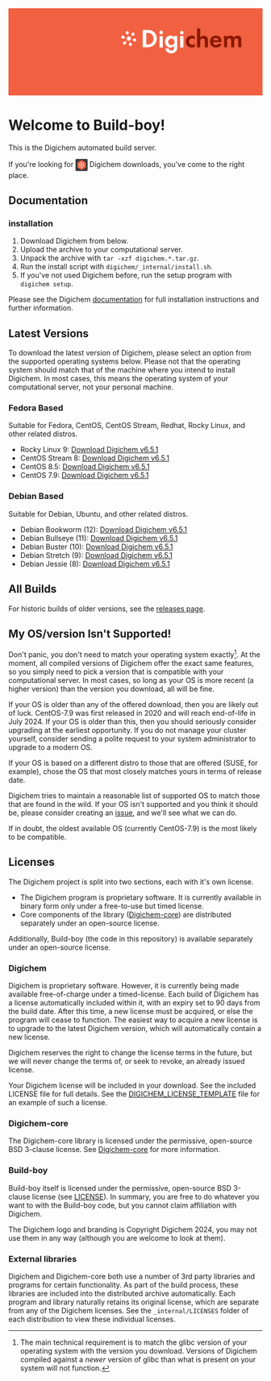 <img src="Banner.png" alt="Banner" />

# Welcome to Build-boy!

This is the Digichem automated build server.

If you're looking for <img src="Logo.png" alt="Banner" height=24 valign=middle /> Digichem downloads, you've come to the right place.

## Documentation

### installation

1. Download Digichem from below.
1. Upload the archive to your computational server.
1. Unpack the archive with `tar -xzf digichem.*.tar.gz`.
1. Run the install script with `digichem/_internal/install.sh`.
1. If you've not used Digichem before, run the setup program with `digichem setup`.

Please see the Digichem [documentation](https://doc.digi-chem.co.uk) for full installation instructions and further information.

## Latest Versions

To download the latest version of Digichem, please select an option from the supported operating systems below.
Please not that the operating system should match that of the machine where you intend to install Digichem.
In most cases, this means the operating system of your computational server, not your personal machine.

### Fedora Based

Suitable for Fedora, CentOS, CentOS Stream, Redhat, Rocky Linux, and other related distros.

- Rocky Linux 9: <!-- Rocky-Linux-9 --> [Download Digichem v6.5.1](https://github.com/Digichem-Project/build-boy/releases/download/6.5.1-Rocky-Linux-9/digichem.6.5.1.Rocky-Linux-9.tar.gz)
- CentOS Stream 8: <!-- CentOS-Stream-8 --> [Download Digichem v6.5.1](https://github.com/Digichem-Project/build-boy/releases/download/6.5.1-CentOS-Stream-8/digichem.6.5.1.CentOS-Stream-8.tar.gz)
- CentOS 8.5: <!-- CentOS-8.5 --> [Download Digichem v6.5.1](https://github.com/Digichem-Project/build-boy/releases/download/6.5.1-CentOS-8.5/digichem.6.5.1.CentOS-8.5.tar.gz)
- CentOS 7.9: <!-- CentOS-7.9 --> [Download Digichem v6.5.1](https://github.com/Digichem-Project/build-boy/releases/download/6.5.1-CentOS-7.9/digichem.6.5.1.CentOS-7.9.tar.gz)

### Debian Based

Suitable for Debian, Ubuntu, and other related distros.

- Debian Bookworm (12): <!-- Debian-Bookworm --> [Download Digichem v6.5.1](https://github.com/Digichem-Project/build-boy/releases/download/6.5.1-Debian-Bookworm/digichem.6.5.1.Debian-Bookworm.tar.gz)
- Debian Bullseye (11): <!-- Debian-Bullseye --> [Download Digichem v6.5.1](https://github.com/Digichem-Project/build-boy/releases/download/6.5.1-Debian-Bullseye/digichem.6.5.1.Debian-Bullseye.tar.gz)
- Debian Buster (10): <!-- Debian-Buster --> [Download Digichem v6.5.1](https://github.com/Digichem-Project/build-boy/releases/download/6.5.1-Debian-Buster/digichem.6.5.1.Debian-Buster.tar.gz)
- Debian Stretch (9): <!-- Debian-Stretch --> [Download Digichem v6.5.1](https://github.com/Digichem-Project/build-boy/releases/download/6.5.1-Debian-Stretch/digichem.6.5.1.Debian-Stretch.tar.gz)
- Debian Jessie (8): <!-- Debian-Jessie --> [Download Digichem v6.5.1](https://github.com/Digichem-Project/build-boy/releases/download/6.5.1-Debian-Jessie/digichem.6.5.1.Debian-Jessie.tar.gz)

## All Builds

For historic builds of older versions, see the [releases page](https://github.com/Digichem-Project/build-boy/releases).

## My OS/version Isn't Supported!

Don't panic, you don't need to match your operating system exactly[^1]. At the moment, all compiled
versions of Digichem offer the exact same features, so you simply need to pick a version that is compatible
with your computational server. In most cases, so long as your OS is more recent (a higher version) than
the version you download, all will be fine.

If your OS is older than any of the offered download, then you are likely out of luck. CentOS-7.9 was first
released in 2020 and will reach end-of-life in July 2024. If your OS is older than this, then you should
seriously consider upgrading at the earliest opportunity. If you do not manage your cluster yourself,
consider sending a polite request to your system administrator to upgrade to a modern OS.

If your OS is based on a different distro to those that are offered (SUSE, for example), chose the OS
that most closely matches yours in terms of release date.

Digichem tries to maintain a reasonable list of supported OS to match those that are found in the wild.
If your OS isn't supported and you think it should be, please consider creating an
[issue](https://github.com/Digichem-Project/build-boy/issues), and we'll see what we can do.

If in doubt, the oldest available OS (currently CentOS-7.9) is the most likely to be compatible.

[^1]: The main technical requirement is to match the glibc version of your operating system with the version you download. Versions of Digichem compiled against a *newer* version of glibc than what is present on your system will not function.

## Licenses

The Digichem project is split into two sections, each with it's own license.
 - The Digichem program is proprietary software. It is currently available in binary form only under a free-to-use but timed license. 
 - Core components of the library ([Digichem-core](https://github.com/Digichem-Project/digichem-core)) are distributed separately under an open-source license.

Additionally, Build-boy (the code in this repository) is available separately under an open-source license.

### Digichem

Digichem is proprietary software. However, it is currently being made available free-of-charge under a timed-license.
Each build of Digichem has a license automatically included within it, with an expiry set to
90 days from the build date. After this time, a new license must be acquired, or else the 
program will cease to function. The easiest way to acquire a new license is to upgrade to the
latest Digichem version, which will automatically contain a new license.

Digichem reserves the right to change the license terms in the future, but we will never change the terms of, or seek to revoke,
an already issued license.

Your Digichem license will be included in your download. See the included LICENSE file for full details.
See the [DIGICHEM_LICENSE_TEMPLATE](DIGICHEM_LICENSE_TEMPLATE.md) file for an example of such a license.

### Digichem-core

The Digichem-core library is licensed under the permissive, open-source BSD 3-clause license.
See [Digichem-core](https://github.com/Digichem-Project/digichem-core) for more information.

### Build-boy

Build-boy itself is licensed under the permissive, open-source BSD 3-clause license (see [LICENSE](LICENSE)).
In summary, you are free to do whatever you want to with the Build-boy code, but you cannot claim
affiliation with Digichem.

The Digichem logo and branding is Copyright Digichem 2024, you may not use them in any way (although you are welcome to look at them).

### External libraries

Digichem and Digichem-core both use a number of 3rd party libraries and programs for certain functionality.
As part of the build process, these libraries are included into the distributed archive automatically.
Each program and library naturally retains its original license, which are separate from any of the Digichem licenses.
See the `_internal/LICENSES` folder of each distribution to view these individual licenses.
